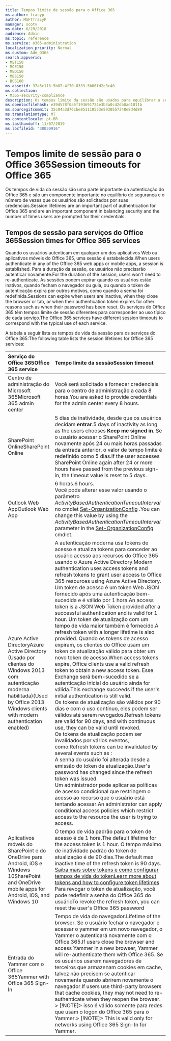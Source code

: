 ```yaml
---
title: Tempos limite de sessão para o Office 365
ms.author: tracyp
author: MSFTTracyP
manager: scotv
ms.date: 6/29/2018
audience: Admin
ms.topic: reference
ms.service: o365-administration
localization_priority: Normal
ms.custom: Adm_O365
search.appverid:
- MET150
- MOE150
- MED150
- MBS150
- BCS160
ms.assetid: 37a5c116-5b07-4f70-8333-5b86fd2c3c40
ms.collection:
- M365-security-compliance
description: Os tempos limite da sessão são usados para equilibrar a segurança e a facilidade de acesso nos aplicativos cliente do Office 365.
ms.openlocfilehash: e39d578f0a5f193691724e3b3a0c42db0ad1011b
ms.sourcegitcommit: 35c04a3d76cbe851110553e5930557248e8d4d89
ms.translationtype: MT
ms.contentlocale: pt-BR
ms.lasthandoff: 11/07/2019
ms.locfileid: "38030916"
---
```

# <a name="session-timeouts-for-office-365"></a><span data-ttu-id="51afa-103">Tempos limite de sessão para o Office 365</span><span class="sxs-lookup"><span data-stu-id="51afa-103">Session timeouts for Office 365</span></span>

<span data-ttu-id="51afa-104">Os tempos de vida da sessão são uma parte importante da autenticação do Office 365 e são um componente importante no equilíbrio de segurança e o número de vezes que os usuários são solicitados por suas credenciais.</span><span class="sxs-lookup"><span data-stu-id="51afa-104">Session lifetimes are an important part of authentication for Office 365 and are an important component in balancing security and the number of times users are prompted for their credentials.</span></span>
  
## <a name="session-times-for-office-365-services"></a><span data-ttu-id="51afa-105">Tempos de sessão para serviços do Office 365</span><span class="sxs-lookup"><span data-stu-id="51afa-105">Session times for Office 365 services</span></span>

<span data-ttu-id="51afa-106">Quando os usuários autenticam em qualquer um dos aplicativos Web ou aplicativos móveis do Office 365, uma sessão é estabelecida.</span><span class="sxs-lookup"><span data-stu-id="51afa-106">When users authenticate in any of the Office 365 web apps or mobile apps, a session is established.</span></span> <span data-ttu-id="51afa-107">Para a duração da sessão, os usuários não precisarão autenticar novamente.</span><span class="sxs-lookup"><span data-stu-id="51afa-107">For the duration of the session, users won't need to re-authenticate.</span></span> <span data-ttu-id="51afa-108">As sessões podem expirar quando os usuários estão inativos, quando fecham o navegador ou guia, ou quando o token de autenticação expira por outros motivos, como quando a senha foi redefinida.</span><span class="sxs-lookup"><span data-stu-id="51afa-108">Sessions can expire when users are inactive, when they close the browser or tab, or when their authentication token expires for other reasons such as when their password has been reset.</span></span> <span data-ttu-id="51afa-109">Os serviços do Office 365 têm tempos limite de sessão diferentes para corresponder ao uso típico de cada serviço.</span><span class="sxs-lookup"><span data-stu-id="51afa-109">The Office 365 services have different session timeouts to correspond with the typical use of each service.</span></span>
  
<span data-ttu-id="51afa-110">A tabela a seguir lista os tempos de vida da sessão para os serviços do Office 365:</span><span class="sxs-lookup"><span data-stu-id="51afa-110">The following table lists the session lifetimes for Office 365 services:</span></span>
  
|<span data-ttu-id="51afa-111">**Serviço do Office 365**</span><span class="sxs-lookup"><span data-stu-id="51afa-111">**Office 365 service**</span></span>|<span data-ttu-id="51afa-112">**Tempo limite da sessão**</span><span class="sxs-lookup"><span data-stu-id="51afa-112">**Session timeout**</span></span>|
|:-----|:-----|
|<span data-ttu-id="51afa-113">Centro de administração do Microsoft 365</span><span class="sxs-lookup"><span data-stu-id="51afa-113">Microsoft 365 admin center</span></span>  <br/> |<span data-ttu-id="51afa-114">Você será solicitado a fornecer credenciais para o centro de administração a cada 8 horas.</span><span class="sxs-lookup"><span data-stu-id="51afa-114">You are asked to provide credentials for the admin center every 8 hours.</span></span>  <br/> |
|<span data-ttu-id="51afa-115">SharePoint Online</span><span class="sxs-lookup"><span data-stu-id="51afa-115">SharePoint Online</span></span>  <br/> |<span data-ttu-id="51afa-116">5 dias de inatividade, desde que os usuários decidam **entrar**.</span><span class="sxs-lookup"><span data-stu-id="51afa-116">5 days of inactivity as long as the users chooses **Keep me signed in**.</span></span> <span data-ttu-id="51afa-117">Se o usuário acessar o SharePoint Online novamente após 24 ou mais horas passadas da entrada anterior, o valor de tempo limite é redefinido como 5 dias.</span><span class="sxs-lookup"><span data-stu-id="51afa-117">If the user accesses SharePoint Online again after 24 or more hours have passed from the previous sign-in, the timeout value is reset to 5 days.</span></span>  <br/> |
|<span data-ttu-id="51afa-118">Outlook Web App</span><span class="sxs-lookup"><span data-stu-id="51afa-118">Outlook Web App</span></span>  <br/> |<span data-ttu-id="51afa-119">6 horas.</span><span class="sxs-lookup"><span data-stu-id="51afa-119">6 hours.</span></span>  <br/> <span data-ttu-id="51afa-120">Você pode alterar esse valor usando o parâmetro _ActivityBasedAuthenticationTimeoutInterval_ no cmdlet [Set-OrganizationConfig](https://go.microsoft.com/fwlink/p/?LinkId=615378) .</span><span class="sxs-lookup"><span data-stu-id="51afa-120">You can change this value by using the  _ActivityBasedAuthenticationTimeoutInterval_ parameter in the [Set-OrganizationConfig](https://go.microsoft.com/fwlink/p/?LinkId=615378) cmdlet.</span></span>  <br/> |
|<span data-ttu-id="51afa-121">Azure Active Directory</span><span class="sxs-lookup"><span data-stu-id="51afa-121">Azure Active Directory</span></span>  <br/> <span data-ttu-id="51afa-122">(Usado por clientes do Windows 2013 com autenticação moderna habilitada)</span><span class="sxs-lookup"><span data-stu-id="51afa-122">(Used by Office 2013 Windows clients with modern authentication enabled)</span></span>  <br/> | <span data-ttu-id="51afa-123">A autenticação moderna usa tokens de acesso e atualiza tokens para conceder ao usuário acesso aos recursos do Office 365 usando o Azure Active Directory.</span><span class="sxs-lookup"><span data-stu-id="51afa-123">Modern authentication uses access tokens and refresh tokens to grant user access to Office 365 resources using Azure Active Directory.</span></span> <span data-ttu-id="51afa-124">Um token de acesso é um token Web JSON fornecido após uma autenticação bem-sucedida e é válido por 1 hora.</span><span class="sxs-lookup"><span data-stu-id="51afa-124">An access token is a JSON Web Token provided after a successful authentication and is valid for 1 hour.</span></span> <span data-ttu-id="51afa-125">Um token de atualização com um tempo de vida maior também é fornecido.</span><span class="sxs-lookup"><span data-stu-id="51afa-125">A refresh token with a longer lifetime is also provided.</span></span> <span data-ttu-id="51afa-126">Quando os tokens de acesso expiram, os clientes do Office usam um token de atualização válido para obter um novo token de acesso.</span><span class="sxs-lookup"><span data-stu-id="51afa-126">When access tokens expire, Office clients use a valid refresh token to obtain a new access token.</span></span> <span data-ttu-id="51afa-127">Esse Exchange será bem-sucedido se a autenticação inicial do usuário ainda for válida.</span><span class="sxs-lookup"><span data-stu-id="51afa-127">This exchange succeeds if the user's initial authentication is still valid.</span></span>  <br/>  <span data-ttu-id="51afa-128">Os tokens de atualização são válidos por 90 dias e com o uso contínuo, eles podem ser válidos até serem revogados.</span><span class="sxs-lookup"><span data-stu-id="51afa-128">Refresh tokens are valid for 90 days, and with continuous use, they can be valid until revoked.</span></span>  <br/>  <span data-ttu-id="51afa-129">Os tokens de atualização podem ser invalidados por vários eventos, como:</span><span class="sxs-lookup"><span data-stu-id="51afa-129">Refresh tokens can be invalidated by several events such as :</span></span>  <br/>  <span data-ttu-id="51afa-130">A senha do usuário foi alterada desde a emissão do token de atualização.</span><span class="sxs-lookup"><span data-stu-id="51afa-130">User's password has changed since the refresh token was issued.</span></span>  <br/>  <span data-ttu-id="51afa-131">Um administrador pode aplicar as políticas de acesso condicional que restringem o acesso ao recurso que o usuário está tentando acessar.</span><span class="sxs-lookup"><span data-stu-id="51afa-131">An administrator can apply conditional access policies which restrict access to the resource the user is trying to access.</span></span>  <br/> |
|<span data-ttu-id="51afa-132">Aplicativos móveis do SharePoint e do OneDrive para Android, iOS e Windows 10</span><span class="sxs-lookup"><span data-stu-id="51afa-132">SharePoint and OneDrive mobile apps for Android, iOS, and Windows 10</span></span>  <br/> |<span data-ttu-id="51afa-133">O tempo de vida padrão para o token de acesso é de 1 hora.</span><span class="sxs-lookup"><span data-stu-id="51afa-133">The default lifetime for the access token is 1 hour.</span></span> <span data-ttu-id="51afa-134">O tempo máximo de inatividade padrão do token de atualização é de 90 dias.</span><span class="sxs-lookup"><span data-stu-id="51afa-134">The default max inactive time of the refresh token is 90 days.</span></span>  <br/> [<span data-ttu-id="51afa-135">Saiba mais sobre tokens e como configurar tempos de vida do token</span><span class="sxs-lookup"><span data-stu-id="51afa-135">Learn more about tokens and how to configure token lifetimes</span></span>](https://docs.microsoft.com/azure/active-directory/active-directory-configurable-token-lifetimes) <br/> <span data-ttu-id="51afa-136">Para revogar o token de atualização, você pode redefinir a senha do Office 365 do usuário</span><span class="sxs-lookup"><span data-stu-id="51afa-136">To revoke the refresh token, you can reset the user's Office 365 password</span></span>  <br/> |
|<span data-ttu-id="51afa-137">Entrada do Yammer com o Office 365</span><span class="sxs-lookup"><span data-stu-id="51afa-137">Yammer with Office 365 Sign-In</span></span>  <br/> |<span data-ttu-id="51afa-138">Tempo de vida do navegador.</span><span class="sxs-lookup"><span data-stu-id="51afa-138">Lifetime of the browser.</span></span> <span data-ttu-id="51afa-139">Se o usuário fechar o navegador e acessar o yammer em um novo navegador, o Yammer o autenticará novamente com o Office 365.</span><span class="sxs-lookup"><span data-stu-id="51afa-139">If users close the browser and access Yammer in a new browser, Yammer will re-authenticate them with Office 365.</span></span> <span data-ttu-id="51afa-140">Se os usuários usarem navegadores de terceiros que armazenam cookies em cache, talvez não precisem se autenticar novamente quando abrirem novamente o navegador.</span><span class="sxs-lookup"><span data-stu-id="51afa-140">If users use third-party browsers that cache cookies, they may not need to re-authenticate when they reopen the browser.</span></span>  <br/> <span data-ttu-id="51afa-141">> [!NOTE]> isso é válido somente para redes que usam o logon do Office 365 para o Yammer.</span><span class="sxs-lookup"><span data-stu-id="51afa-141">> [!NOTE]> This is valid only for networks using Office 365 Sign-In for Yammer.</span></span>           |
   

